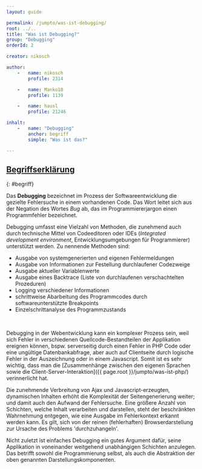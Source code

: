 ```yaml
---
layout: guide

permalink: /jumpto/was-ist-debugging/
root: ../..
title: "Was ist Debugging?"
group: "Debugging"
orderId: 2

creator: nikosch

author:
    -   name: nikosch
        profile: 2314

    -   name: Manko10
        profile: 1139

    -   name: hausl
        profile: 21246

inhalt:
    -   name: "Debugging"
        anchor: begriff
        simple: "Was ist das?"

---
```



## [Begriffserklärung](#begriff)
{: #begriff}

Das **Debugging** bezeichnet im Prozess der Softwareentwicklung die gezielte Fehlersuche in einem vorhandenen Code. Das Wort leitet sich aus der Negation des Wortes *Bug* ab, das im Programmiererjargon einen Programmfehler bezeichnet.


Debugging umfasst eine Vielzahl von Methoden, die zunehmend auch durch technische Mittel von Codeeditoren oder IDEs (*Integrated development environment*, Entwicklungsumgebungen für Programmierer) unterstützt werden. Zu nennende Methoden sind:

- Ausgabe von systemgenerierten und eigenen Fehlermeldungen
- Ausgabe von Informationen zur Festellung durchlaufener Codezweige
- Ausgabe aktueller Variablenwerte
- Ausgabe eines Backtrace (Liste von durchlaufenen verschachtelten Prozeduren)
- Logging verschiedener Informationen
- schrittweise Abarbeitung des Programmcodes durch softwareunterstützte Breakpoints
- Einzelschrittanalyse des Programmzustands
<br>

Debugging in der Webentwicklung kann ein komplexer Prozess sein, weil sich Fehler in verschiedenen Quellcode-Bestandteilen der Applikation ereignen können, bspw. serverseitig durch einen Fehler in PHP Code oder eine ungültige Datenbankabfrage, aber auch auf Clientseite durch logische Fehler in der Auszeichnung oder in einem Javascript. Somit ist es sehr wichtig, dass man die [Zusammenhänge zwischen den eigenen Sprachen sowie die Client-Server-Interaktion]({{ page.root }}/jumpto/was-ist-php/) verinnerlicht hat.

Die zunehmende Verbreitung von Ajax und Javascript-erzeugten, dynamischen Inhalten erhöht die Komplexität der Seitengenerierung weiter; und damit auch den Aufwand der Fehlersuche. Eine größere Anzahl von Schichten, welche Inhalt verarbeiten und darstellen, steht der beschränkten Wahrnehmung entgegen, wie eine Ausgabe im Fehlerkontext erkannt werden kann. Es gilt, sich von der reinen (fehlerhaften) Browserdarstellung zur Ursache des Problems 'durchzuhangeln'.

Nicht zuletzt ist einfaches Debugging ein gutes Argument dafür, seine Applikation in voneinander weitgehend unabhängigen Schichten anzulegen. Das betrifft sowohl die Programmierung selbst, als auch die Abstraktion der oben genannten Darstellungskomponenten.

